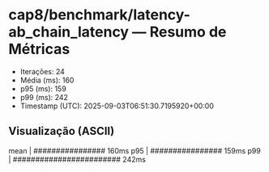 # cap8/benchmark/latency-ab_chain_latency — Resumo de Métricas

- Iterações: 24
- Média (ms): 160
- p95 (ms): 159
- p99 (ms): 242
- Timestamp (UTC): 2025-09-03T06:51:30.7195920+00:00

## Visualização (ASCII)

mean     | ################ 160ms
p95      | ################ 159ms
p99      | ######################## 242ms
